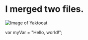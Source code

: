 # I merged two files.

![Image of Yaktocat](https://octodex.github.com/images/yaktocat.png)

var myVar = "Hello, world!";
